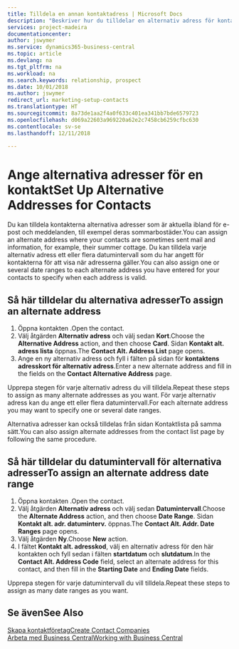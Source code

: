 ```yaml
---
title: Tilldela en annan kontaktadress | Microsoft Docs
description: "Beskriver hur du tilldelar en alternativ adress för kontakter eller potentiella kunder, där de ibland skickas information."
services: project-madeira
documentationcenter: 
author: jswymer
ms.service: dynamics365-business-central
ms.topic: article
ms.devlang: na
ms.tgt_pltfrm: na
ms.workload: na
ms.search.keywords: relationship, prospect
ms.date: 10/01/2018
ms.author: jswymer
redirect_url: marketing-setup-contacts
ms.translationtype: HT
ms.sourcegitcommit: 8a73de1aa2f4a0f633c401ea341bb7bde6579723
ms.openlocfilehash: d069a22603a969220a62e2c7458cb6259cfbc630
ms.contentlocale: sv-se
ms.lasthandoff: 12/11/2018

---
```

# <a name="set-up-alternative-addresses-for-contacts"></a><span data-ttu-id="e990a-103">Ange alternativa adresser för en kontakt</span><span class="sxs-lookup"><span data-stu-id="e990a-103">Set Up Alternative Addresses for Contacts</span></span>
<span data-ttu-id="e990a-104">Du kan tilldela kontakterna alternativa adresser som är aktuella ibland för e-post och meddelanden, till exempel deras sommarbostäder.</span><span class="sxs-lookup"><span data-stu-id="e990a-104">You can assign an alternate address where your contacts are sometimes sent mail and information, for example, their summer cottage.</span></span> <span data-ttu-id="e990a-105">Du kan tilldela varje alternativ adress ett eller flera datumintervall som du har angett för kontakterna för att visa när adresserna gäller.</span><span class="sxs-lookup"><span data-stu-id="e990a-105">You can also assign one or several date ranges to each alternate address you have entered for your contacts to specify when each address is valid.</span></span>

## <a name="to-assign-an-alternate-address"></a><span data-ttu-id="e990a-106">Så här tilldelar du alternativa adresser</span><span class="sxs-lookup"><span data-stu-id="e990a-106">To assign an alternate address</span></span>
1. <span data-ttu-id="e990a-107">Öppna kontakten .</span><span class="sxs-lookup"><span data-stu-id="e990a-107">Open the contact.</span></span>
2. <span data-ttu-id="e990a-108">Välj åtgärden **Alternativ adress** och välj sedan **Kort**.</span><span class="sxs-lookup"><span data-stu-id="e990a-108">Choose the **Alternative Address** action, and then choose **Card**.</span></span> <span data-ttu-id="e990a-109">Sidan **Kontakt alt. adress lista** öppnas.</span><span class="sxs-lookup"><span data-stu-id="e990a-109">The **Contact Alt. Address List** page opens.</span></span>
3. <span data-ttu-id="e990a-110">Ange en ny alternativ adress och fyll i fälten på sidan för **kontaktens adresskort för alternativ adress**.</span><span class="sxs-lookup"><span data-stu-id="e990a-110">Enter a new alternate address and fill in the fields on the **Contact Alternative Address** page.</span></span>

<span data-ttu-id="e990a-111">Upprepa stegen för varje alternativ adress du vill tilldela.</span><span class="sxs-lookup"><span data-stu-id="e990a-111">Repeat these steps to assign as many alternate addresses as you want.</span></span> <span data-ttu-id="e990a-112">För varje alternativ adress kan du ange ett eller flera datumintervall.</span><span class="sxs-lookup"><span data-stu-id="e990a-112">For each alternate address you may want to specify one or several date ranges.</span></span>

<span data-ttu-id="e990a-113">Alternativa adresser kan också tilldelas från sidan Kontaktlista på samma sätt.</span><span class="sxs-lookup"><span data-stu-id="e990a-113">You can also assign alternate addresses from the contact list page by following the same procedure.</span></span>

## <a name="to-assign-an-alternate-address-date-range"></a><span data-ttu-id="e990a-114">Så här tilldelar du datumintervall för alternativa adresser</span><span class="sxs-lookup"><span data-stu-id="e990a-114">To assign an alternate address date range</span></span>
1. <span data-ttu-id="e990a-115">Öppna kontakten .</span><span class="sxs-lookup"><span data-stu-id="e990a-115">Open the contact.</span></span>
2. <span data-ttu-id="e990a-116">Välj åtgärden **Alternativ adress** och välj sedan **Datumintervall**.</span><span class="sxs-lookup"><span data-stu-id="e990a-116">Choose the **Alternate Address** action, and then choose **Date Range**.</span></span> <span data-ttu-id="e990a-117">Sidan **Kontakt alt. adr. datuminterv.** öppnas.</span><span class="sxs-lookup"><span data-stu-id="e990a-117">The **Contact Alt. Addr. Date Ranges** page opens.</span></span>
3. <span data-ttu-id="e990a-118">Välj åtgärden **Ny**.</span><span class="sxs-lookup"><span data-stu-id="e990a-118">Choose **New** action.</span></span>
4. <span data-ttu-id="e990a-119">I fältet **Kontakt alt. adresskod**, välj en alternativ adress för den här kontakten och fyll sedan i fälten **startdatum** och **slutdatum**.</span><span class="sxs-lookup"><span data-stu-id="e990a-119">In the **Contact Alt. Address Code** field, select an alternate address for this contact, and then fill in the **Starting Date** and **Ending Date** fields.</span></span>

<span data-ttu-id="e990a-120">Upprepa stegen för varje datumintervall du vill tilldela.</span><span class="sxs-lookup"><span data-stu-id="e990a-120">Repeat these steps to assign as many date ranges as you want.</span></span>

## <a name="see-also"></a><span data-ttu-id="e990a-121">Se även</span><span class="sxs-lookup"><span data-stu-id="e990a-121">See Also</span></span>
[<span data-ttu-id="e990a-122">Skapa kontaktföretag</span><span class="sxs-lookup"><span data-stu-id="e990a-122">Create Contact Companies</span></span>](marketing-create-contact-companies.md)  
[<span data-ttu-id="e990a-123">Arbeta med Business Central</span><span class="sxs-lookup"><span data-stu-id="e990a-123">Working with Business Central</span></span>](ui-work-product.md)

